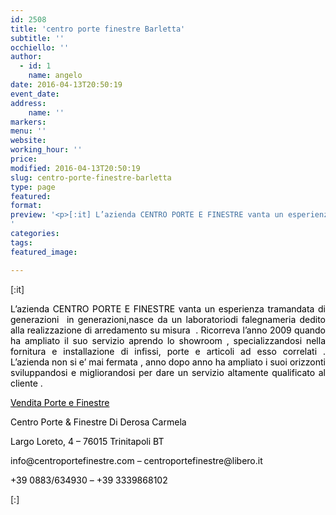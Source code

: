 ```yaml
---
id: 2508
title: 'centro porte finestre Barletta'
subtitle: ''
occhiello: ''
author:
  - id: 1
    name: angelo
date: 2016-04-13T20:50:19
event_date: 
address:
    name: ''
markers:
menu: ''
website: 
working_hour: ''
price: 
modified: 2016-04-13T20:50:19
slug: centro-porte-finestre-barletta
type: page
featured: 
format: 
preview: '<p>[:it] L’azienda CENTRO PORTE E FINESTRE vanta un esperienza tramandata di generazioni  in generazioni,nasce da un laboratoriodi falegnameria dedito alla &hellip;</p>
'
categories: 
tags: 
featured_image: 

---
```


<p>[:it]</p>
<p style="text-align: justify;"><span style="color: #000000;">L’azienda CENTRO PORTE E FINESTRE vanta un esperienza tramandata di generazioni  in generazioni,nasce da un laboratoriodi falegnameria dedito alla realizzazione di arredamento su misura  . Ricorreva l’anno 2009 quando ha ampliato il suo servizio aprendo lo showroom , specializzandosi nella fornitura e installazione di infissi, porte e articoli ad esso correlati . L’azienda non si e’ mai fermata , anno dopo anno ha ampliato i suoi orizzonti sviluppandosi e migliorandosi per dare un servizio altamente qualificato al cliente .</span></p>
<p style="text-align: justify;"><span style="color: #000000;"><a style="color: #000000;" href="http://www.centroportefinestre.com">Vendita Porte e Finestre</a></span></p>
<p style="text-align: justify;"><span style="color: #000000;">Centro Porte &amp; Finestre Di Derosa Carmela</span></p>
<p style="text-align: justify;"><span style="color: #000000;">Largo Loreto, 4 – 76015 Trinitapoli BT</span></p>
<p style="text-align: justify;"><span style="color: #000000;">info@centroportefinestre.com – centroportefinestre@libero.it</span></p>
<p style="text-align: justify;"><span style="color: #000000;">+39 0883/634930 – +39 3339868102</span></p>
<p>[:]</p>

